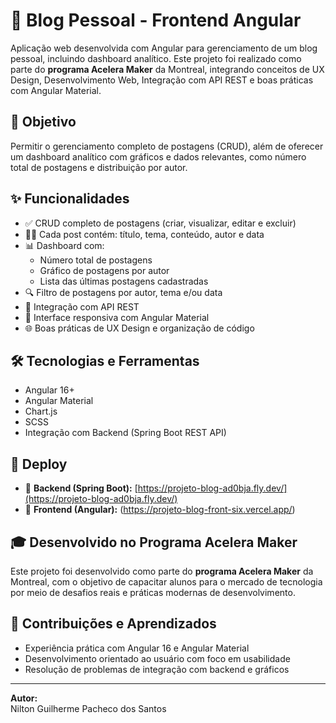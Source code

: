 # 📝 Blog Pessoal - Frontend Angular

Aplicação web desenvolvida com Angular para gerenciamento de um blog pessoal, incluindo dashboard analítico. Este projeto foi realizado como parte do **programa Acelera Maker** da Montreal, integrando conceitos de UX Design, Desenvolvimento Web, Integração com API REST e boas práticas com Angular Material.

## 🎯 Objetivo

Permitir o gerenciamento completo de postagens (CRUD), além de oferecer um dashboard analítico com gráficos e dados relevantes, como número total de postagens e distribuição por autor.

## ✨ Funcionalidades

- ✅ CRUD completo de postagens (criar, visualizar, editar e excluir)
- 🧑‍💻 Cada post contém: título, tema, conteúdo, autor e data
- 📊 Dashboard com:
  - Número total de postagens
  - Gráfico de postagens por autor
  - Lista das últimas postagens cadastradas
- 🔍 Filtro de postagens por autor, tema e/ou data
- 📡 Integração com API REST
- 🎨 Interface responsiva com Angular Material
- 🌐 Boas práticas de UX Design e organização de código

## 🛠️ Tecnologias e Ferramentas

- Angular 16+
- Angular Material
- Chart.js
- SCSS
- Integração com Backend (Spring Boot REST API)

## 🚀 Deploy

- 🔗 **Backend (Spring Boot):** [https://projeto-blog-ad0bja.fly.dev/](https://projeto-blog-ad0bja.fly.dev/)
- 🔗 **Frontend (Angular):** (https://projeto-blog-front-six.vercel.app/)

## 🎓 Desenvolvido no Programa Acelera Maker

Este projeto foi desenvolvido como parte do **programa Acelera Maker** da Montreal, com o objetivo de capacitar alunos para o mercado de tecnologia por meio de desafios reais e práticas modernas de desenvolvimento.

## 🙌 Contribuições e Aprendizados

- Experiência prática com Angular 16 e Angular Material
- Desenvolvimento orientado ao usuário com foco em usabilidade
- Resolução de problemas de integração com backend e gráficos

---

**Autor:**  
Nilton Guilherme Pacheco dos Santos
